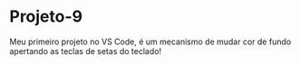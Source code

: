 # Projeto-9
Meu primeiro projeto no VS Code, é um mecanismo de mudar cor de fundo apertando as teclas de setas do teclado!
